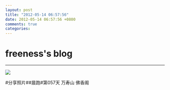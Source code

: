 ```yaml
---
layout: post
title: "2012-05-14 06:57:56"
date: 2012-05-14 06:57:56 +0800
comments: true
categories: 
---
```


# freeness's blog

----------

![](http://okqmqrbgo.bkt.clouddn.com/201205140657561.jpg)

>
\#分享照片\#\#晨跑\#第057天 万寿山 佛香阁